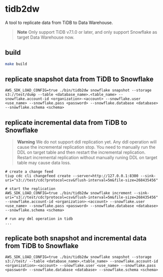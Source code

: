 # tidb2dw

A tool to replicate data from TiDB to Data Warehouse.

> **Note**
> Only support TiDB v7.1.0 or later, and only support Snowflake as target Data Warehouse now.

## build

```bash
make build
```

## replicate snapshot data from TiDB to Snowflake

```shell
AWS_SDK_LOAD_CONFIG=true ./bin/tidb2dw snowflake snapshot --storage s3://test/dump --table <database_name>.<table_name> --snowflake.account-id <organization>-<account> --snowflake.user <use_name> --snowflake.pass <password> --snowflake.database <database> --snowflake.schema <schema>
```

## replicate incremental data from TiDB to Snowflake

> **Warning**
> We do not support ddl replication yet. Any ddl operation will cause the incremental replication stop. You need to manually run the DDL on target table and then restart the incremental replication.
> Restart incremental replication without manually runing DDL on target table may cause data loss.

```shell
# create a change feed
tiup cdc cli changefeed create --server=http://127.0.0.1:8300 --sink-uri="s3://test/cdc?protocol=csv&flush-interval=5m&file-size=268435456"

# start the replication
AWS_SDK_LOAD_CONFIG=true ./bin/tidb2dw snowflake increment --sink-uri="s3://test/cdc?protocol=csv&flush-interval=5m&file-size=268435456" --snowflake.account-id <organization>-<account> --snowflake.user <use_name> --snowflake.pass <password> --snowflake.database <database> --snowflake.schema <schema>

# run any dml operation in tidb
...
```

## replicate both snapshot and incremental data from TiDB to Snowflake

```shell
AWS_SDK_LOAD_CONFIG=true ./bin/tidb2dw snowflake snapshot --storage s3://test/ --table <database_name>.<table_name> --snowflake.account-id <organization>-<account> --snowflake.user <use_name> --snowflake.pass <password> --snowflake.database <database> --snowflake.schema <schema>
```
